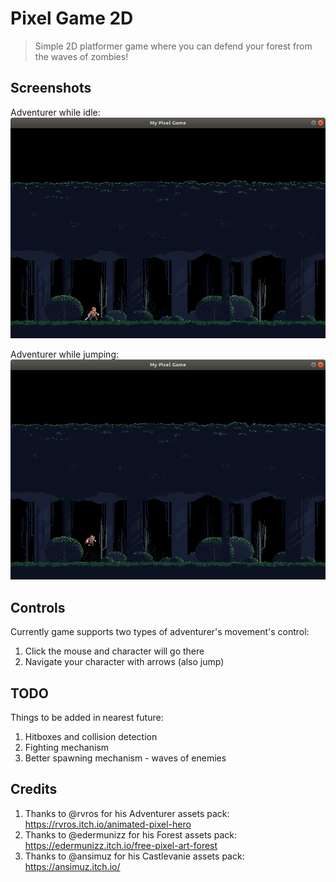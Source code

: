 # Pixel Game 2D
> Simple 2D platformer game where you can defend your forest from the waves of zombies!

## Screenshots
Adventurer while idle:
![](idle.png)

Adventurer while jumping:
![](jump.png)

## Controls
Currently game supports two types of adventurer's movement's control:
1. Click the mouse and character will go there
2. Navigate your character with arrows (also jump)

## TODO
Things to be added in nearest future:
1. Hitboxes and collision detection
2. Fighting mechanism
3. Better spawning mechanism - waves of enemies

## Credits
1. Thanks to @rvros for his Adventurer assets pack:
    https://rvros.itch.io/animated-pixel-hero
2. Thanks to @edermunizz for his Forest assets pack:
    https://edermunizz.itch.io/free-pixel-art-forest
3. Thanks to @ansimuz for his Castlevanie assets pack:
    https://ansimuz.itch.io/

